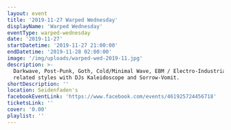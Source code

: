 ```yaml
---
layout: event
title: '2019-11-27 Warped Wednesday'
displayName: 'Warped Wednesday'
eventType: warped-wednesday
date: '2019-11-27'
startDatetime: '2019-11-27 21:00:00'
endDatetime: '2019-11-28 02:00:00'
image: '/img/uploads/warped-wed-2019-11.jpg'
description: >-
  Darkwave, Post-Punk, Goth, Cold/Minimal Wave, EBM / Electro-Industrial, Classic Alternative, and
  related styles with DJs Kaleidoscope and Sorrow-Vomit.
shortDescription: ''
location: Seidenfaden's
facebookEventLink: 'https://www.facebook.com/events/461925724456718'
ticketsLink: ''
cover: '0.00'
playlist: ''
---
```

